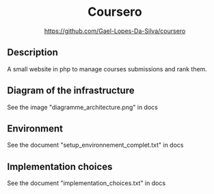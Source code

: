 <div align="center">
    <h1>Coursero</h1>
    <a href="https://github.com/Gael-Lopes-Da-Silva/coursero">https://github.com/Gael-Lopes-Da-Silva/coursero</a>
</div>


Description
------------------------------------------------------------------

A small website in php to manage courses submissions and rank them.


Diagram of the infrastructure
------------------------------------------------------------------

See the image "diagramme_architecture.png" in docs


Environment
------------------------------------------------------------------

See the document "setup_environnement_complet.txt" in docs


Implementation choices
------------------------------------------------------------------
See the document "implementation_choices.txt" in docs